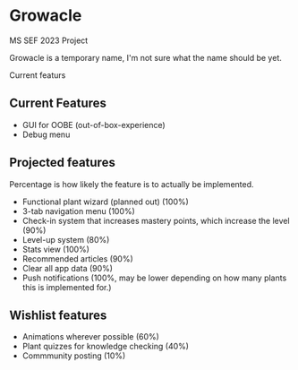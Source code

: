 # Growacle
MS SEF 2023 Project

Growacle is a temporary name, I'm not sure what the name should be yet.

Current featurs

## Current Features
- GUI for OOBE (out-of-box-experience)
- Debug menu

## Projected features
Percentage is how likely the feature is to actually be implemented.
- Functional plant wizard (planned out) (100%)
- 3-tab navigation menu (100%)
- Check-in system that increases mastery points, which increase the level (90%)
- Level-up system (80%)
- Stats view (100%)
- Recommended articles (90%)
- Clear all app data (90%)
- Push notifications (100%, may be lower depending on how many plants this is implemented for.)

## Wishlist features
- Animations wherever possible (60%)
- Plant quizzes for knowledge checking (40%)
- Commmunity posting (10%)
